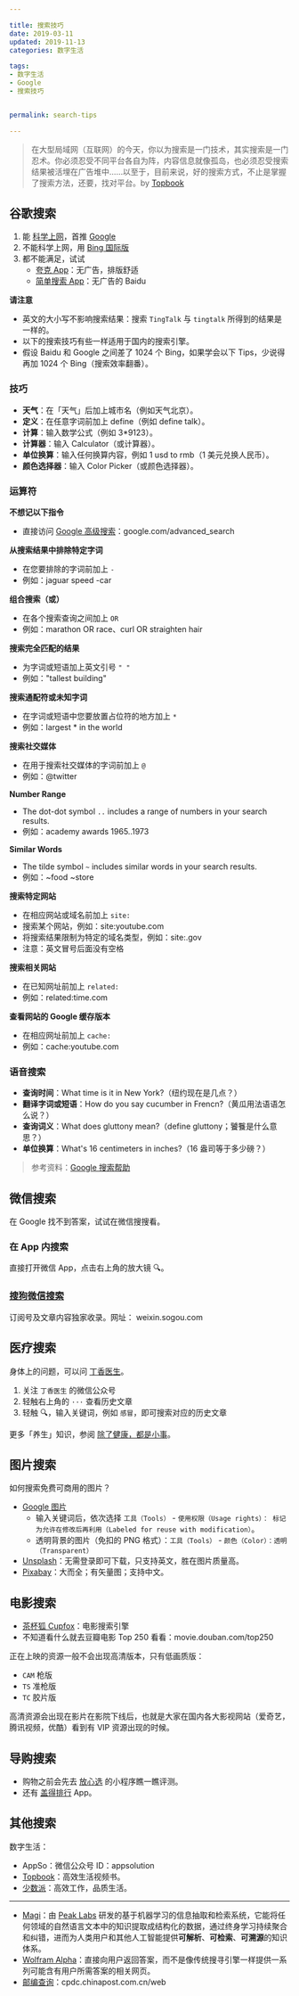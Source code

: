 ```yaml
---

title: 搜索技巧  
date: 2019-03-11  
updated: 2019-11-13  
categories: 数字生活  

tags: 
- 数字生活
- Google
- 搜索技巧


permalink: search-tips 

---
```


> 在大型局域网（互联网）的今天，你以为搜索是一门技术，其实搜索是一门忍术。你必须忍受不同平台各自为阵，内容信息就像孤岛，也必须忍受搜索结果被活埋在广告堆中……以至于，目前来说，好的搜索方式，不止是掌握了搜索方法，还要，找对平台。by  [Topbook](https://topbook.cc/overview) 

<!-- more -->

## 谷歌搜索

1. 能 [科学上网](https://tingtalk.me/fq)，首推 [Google](https://www.google.com/ncr/)
2. 不能科学上网，用 [Bing 国际版](https://cn.bing.com/)
3. 都不能满足，试试
	- [夸克 App](https://www.myquark.cn/)：无广告，排版舒适
	- [简单搜索 App](http://www.searchcraft.cn/)：无广告的 Baidu



**请注意**

- 英文的大小写不影响搜索结果：搜索 `TingTalk` 与 `tingtalk` 所得到的结果是一样的。
- 以下的搜索技巧有些一样适用于国内的搜索引擎。
- 假设 Baidu 和 Google 之间差了 1024 个 Bing，如果学会以下 Tips，少说得再加 1024 个 Bing（搜索效率翻番）。



### 技巧


- **天气**：在「天气」后加上城市名（例如天气北京）。
- **定义**：在任意字词前加上 define（例如 define talk）。
- **计算**：输入数学公式（例如 3*9123）。
- **计算器**：输入 Calculator（或计算器）。
- **单位换算**：输入任何换算内容，例如 1 usd to rmb（1 美元兑换人民币）。
- **颜色选择器**：输入 Color Picker（或颜色选择器）。


### 运算符

**不想记以下指令**
- 直接访问 [Google 高级搜索](https://www.google.com/advanced_search)：google.com/advanced_search


**从搜索结果中排除特定字词**
- 在您要排除的字词前加上 `-`
- 例如：jaguar speed -car

**组合搜索（或）**

- 在各个搜索查询之间加上 `OR`
- 例如：marathon OR race、curl OR straighten hair


**搜索完全匹配的结果**
- 为字词或短语加上英文引号 `" "`
- 例如："tallest building"


**搜索通配符或未知字词**
- 在字词或短语中您要放置占位符的地方加上 `*`
- 例如：largest * in the world


**搜索社交媒体**
- 在用于搜索社交媒体的字词前加上 `@`
- 例如：@twitter


**Number Range**
- The dot-dot symbol `..` includes a range of numbers in your search results.
- 例如：academy awards 1965..1973


**Similar Words**
- The tilde symbol `~` includes similar words in your search results.  
- 例如：~food ~store


**搜索特定网站**
- 在相应网站或域名前加上 `site:`
- 搜索某个网站，例如：site:youtube.com
- 将搜索结果限制为特定的域名类型，例如：site:.gov
- 注意：英文冒号后面没有空格


**搜索相关网站**
- 在已知网址前加上 `related:`
- 例如：related:time.com


**查看网站的 Google 缓存版本**
- 在相应网址前加上 `cache:`
- 例如：cache:youtube.com




### 语音搜索

- **查询时间**：What time is it in New York?（纽约现在是几点？）
- **翻译字词或短语**：How do you say cucumber in Frencn?（黄瓜用法语语怎么说？）
- **查询词义**：What does gluttony mean?（define gluttony；饕餮是什么意思？）
- **单位换算**：What's 16 centimeters in inches?（16 盎司等于多少磅？）



> 参考资料：[Google 搜索帮助](https://support.google.com/websearch)



## 微信搜索

在 Google 找不到答案，试试在微信搜搜看。

### 在 App 内搜索

直接打开微信 App，点击右上角的放大镜 🔍。



### [搜狗微信搜索](https://weixin.sogou.com/)

订阅号及文章内容独家收录。网址： weixin.sogou.com



## 医疗搜索

身体上的问题，可以问 [丁香医生](https://dxy.com/)。

1. 关注 `丁香医生` 的微信公众号
2. 轻触右上角的 `···` 查看历史文章
3. 轻触 🔍，输入关键词，例如 `感冒`，即可搜索对应的历史文章

更多「养生」知识，参阅 [除了健康，都是小事](https://tingtalk.me/health/)。





## 图片搜索

如何搜索免费可商用的图片？

- [Google 图片](https://images.google.com/)
	- 输入关键词后，依次选择 `工具（Tools）` - `使用权限（Usage rights）： 标记为允许在修改后再利用（Labeled for reuse with modification）`。
	- 透明背景的图片（免扣的 PNG 格式）：`工具（Tools）` - `颜色（Color）：透明（Transparent）`
- [Unsplash](https://unsplash.com/)：无需登录即可下载，只支持英文，胜在图片质量高。
- [Pixabay](https://pixabay.com/zh/)：大而全；有矢量图；支持中文。







## **电影搜索**

- [茶杯狐 Cupfox](https://www.cupfox.com/)：电影搜索引擎
- 不知道看什么就去豆瓣电影 Top 250 看看：movie.douban.com/top250


正在上映的资源一般不会出现高清版本，只有低画质版：

- `CAM` 枪版
- `TS` 准枪版
- `TC` 胶片版

高清资源会出现在影片在影院下线后，也就是大家在国内各大影视网站（爱奇艺，腾讯视频，优酷）看到有 VIP 资源出现的时候。



## 导购搜索

- 购物之前会先去 [放心选](https://m.fangxin.com/#/) 的小程序瞧一瞧评测。
- 还有 [盖得排行](https://www.guiderank.org/) App。



## 其他搜索

数字生活：
- AppSo：微信公众号 ID：appsolution
- [Topbook](https://topbook.cc/overview)：高效生活视频书。
- [少数派](https://sspai.com/)：高效工作，品质生活。

---


- [Magi](https://www.peak-labs.com/docs/zh/magi/intro)：由 [Peak Labs](https://www.peak-labs.com/) 研发的基于机器学习的信息抽取和检索系统，它能将任何领域的自然语言文本中的知识提取成结构化的数据，通过终身学习持续聚合和纠错，进而为人类用户和其他人工智能提供**可解析**、**可检索**、**可溯源**的知识体系。
- [Wolfram Alpha](https://www.wolframalpha.com/)：直接向用户返回答案，而不是像传统搜寻引擎一样提供一系列可能含有用户所需答案的相关网页。
- [邮编查询](http://cpdc.chinapost.com.cn/web/)：cpdc.chinapost.com.cn/web


